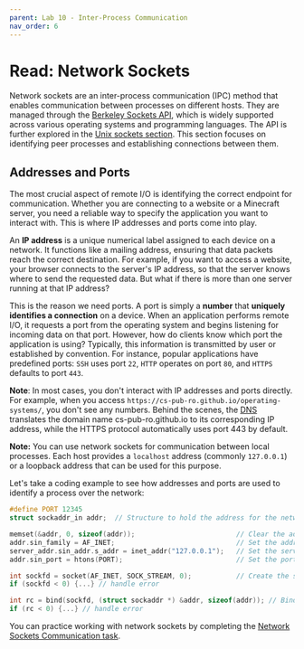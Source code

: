 ```yaml
---
parent: Lab 10 - Inter-Process Communication
nav_order: 6
---
```


# Read: Network Sockets

Network sockets are an inter-process communication (IPC) method that enables communication between processes on different hosts.
They are managed through the [Berkeley Sockets API](https://en.wikipedia.org/wiki/Berkeley_sockets), which is widely supported across various operating systems and programming languages.
The API is further explored in the [Unix sockets section](lab10.md#unix-sockets).
This section focuses on identifying peer processes and establishing connections between them.

## Addresses and Ports

The most crucial aspect of remote I/O is identifying the correct endpoint for communication.
Whether you are connecting to a website or a Minecraft server, you need a reliable way to specify the application you want to interact with.
This is where IP addresses and ports come into play.

An **IP address** is a unique numerical label assigned to each device on a network.
It functions like a mailing address, ensuring that data packets reach the correct destination.
For example, if you want to access a website, your browser connects to the server's IP address, so that the server knows where to send the requested data.
But what if there is more than one server running at that IP address?

This is the reason we need ports.
A port is simply a **number** that **uniquely identifies a connection** on a device.
When an application performs remote I/O, it requests a port from the operating system and begins listening for incoming data on that port.
However, how do clients know which port the application is using?
Typically, this information is transmitted by user or established by convention.
For instance, popular applications have predefined ports: `SSH` uses port `22`, `HTTP` operates on port `80`, and `HTTPS` defaults to port `443`.

**Note**: In most cases, you don't interact with IP addresses and ports directly.
For example, when you access `https://cs-pub-ro.github.io/operating-systems/`, you don't see any numbers.
Behind the scenes, the [DNS](https://www.ibm.com/topics/dns) translates the domain name cs-pub-ro.github.io to its corresponding IP address, while the HTTPS protocol automatically uses port 443 by default.

**Note:** You can use network sockets for communication between local processes.
Each host provides a `localhost` address (commonly `127.0.0.1`) or a loopback address that can be used for this purpose.

Let's take a coding example to see how addresses and ports are used to identify a process over the network:

```c
#define PORT 12345
struct sockaddr_in addr;  // Structure to hold the address for the network socket.

memset(&addr, 0, sizeof(addr));                         // Clear the address structure.
addr.sin_family = AF_INET;                              // Set the address family to IPv4.
server_addr.sin_addr.s_addr = inet_addr("127.0.0.1");   // Set the server's IP address (localhost).
addr.sin_port = htons(PORT);                            // Set the port number.

int sockfd = socket(AF_INET, SOCK_STREAM, 0);           // Create the socket.
if (sockfd < 0) {...} // handle error

int rc = bind(sockfd, (struct sockaddr *) &addr, sizeof(addr)); // Bind the socket.
if (rc < 0) {...} // handle error
```

You can practice working with network sockets by completing the [Network Sockets Communication task](lab10.md#task-network-socket-communication).
